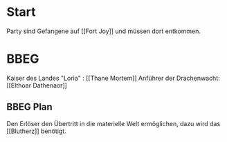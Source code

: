 # Start

Party sind Gefangene auf [[Fort Joy]] und müssen dort entkommen.


# BBEG

Kaiser des Landes "Loria" : [[Thane Mortem]]
Anführer der Drachenwacht: [[Elthoar Dathenaor]]


## BBEG Plan

Den Erlöser den Übertritt in die materielle Welt ermöglichen, dazu wird das [[Blutherz]] benötigt.